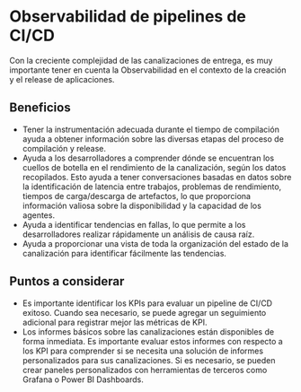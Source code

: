 # Observabilidad de pipelines de CI/CD

Con la creciente complejidad de las canalizaciones de entrega, es muy importante tener en cuenta la Observabilidad en el contexto de la creación y el release de aplicaciones.

## Beneficios

* Tener la instrumentación adecuada durante el tiempo de compilación ayuda a obtener información sobre las diversas etapas del proceso de compilación y release.
* Ayuda a los desarrolladores a comprender dónde se encuentran los cuellos de botella en el rendimiento de la canalización, según los datos recopilados. Esto ayuda a tener conversaciones basadas en datos sobre la identificación de latencia entre trabajos, problemas de rendimiento, tiempos de carga/descarga de artefactos, lo que proporciona información valiosa sobre la disponibilidad y la capacidad de los agentes.
* Ayuda a identificar tendencias en fallas, lo que permite a los desarrolladores realizar rápidamente un análisis de causa raíz.
* Ayuda a proporcionar una vista de toda la organización del estado de la canalización para identificar fácilmente las tendencias.

## Puntos a considerar

* Es importante identificar los KPIs para evaluar un pipeline de CI/CD exitoso. Cuando sea necesario, se puede agregar un seguimiento adicional para registrar mejor las métricas de KPI.
* Los informes básicos sobre las canalizaciones están disponibles de forma inmediata. Es importante evaluar estos informes con respecto a los KPI para comprender si se necesita una solución de informes personalizados para sus canalizaciones. Si es necesario, se pueden crear paneles personalizados con herramientas de terceros como Grafana o Power BI Dashboards.
